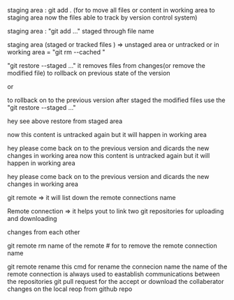 

staging area : git add . (for to move all files or content in working area to staging area now the files able to track by version control system)

staging area : "git add <file>..." staged through file name 

staging area (staged or tracked files )  => unstaged area or untracked or in working area  =  "git rm --cached <file>"

"git restore --staged <file>..." it removes files from changes(or remove the modified file) to rollback on previous state of the version 

or 

to rollback on to the previous version after staged the modified files use the "git restore --staged <file>..."

hey see above restore from staged area
 
now this content is untracked again but it will happen in working area 


hey please come back on to the previous version and dicards the new changes in working area 
now this content is untracked again but it will happen in working area 


hey please come back on to the previous version and dicards the new changes in working area 

git remote => it will list down the remote connections name 

Remote connection => it helps yout to link two git repositories for uploading and downloading 

changes from each other 

git remote rm name of the remote # for  to remove the remote connection name 

git remote rename <name of the remote > this cmd for rename the connecion name
the name of the remote connection is always used to eastablish communications between the repositories 
git pull request for the accept or download the collaberator changes on the local reop from github repo 
